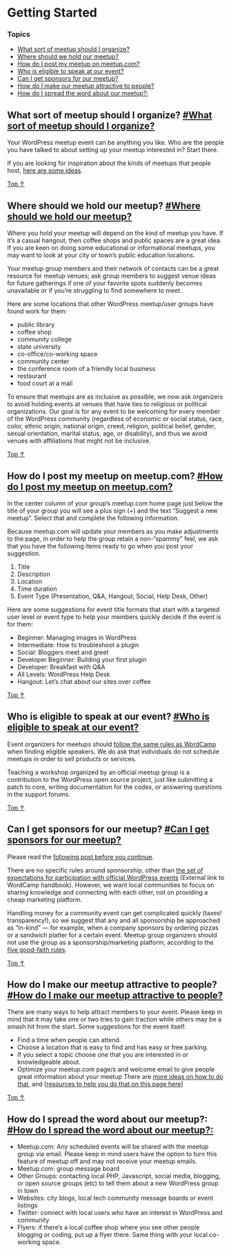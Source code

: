 # Getting Started

### Topics

*   [What sort of meetup should I organize?](#what-sort-of-meetup-should-i-organize)
*   [Where should we hold our meetup?](#where-should-we-hold-our-meetup)
*   [How do I post my meetup on meetup.com?](#how-do-i-post-my-meetup-on-meetup-com)
*   [Who is eligible to speak at our event?](#who-is-eligible-to-speak-at-our-event)
*   [Can I get sponsors for our meetup?](#can-i-get-sponsors-for-our-meetup)
*   [How do I make our meetup attractive to people?](#how-do-i-make-our-meetup-attractive-to-people)
*   [How do I spread the word about our meetup?:](#how-do-i-spread-the-word-about-our-meetup)

## What sort of meetup should I organize? [#What sort of meetup should I organize?](#what-sort-of-meetup-should-i-organize)

Your WordPress meetup event can be anything you like. Who are the people you have talked to about setting up your meetup interested in? Start there.

If you are looking for inspiration about the kinds of meetups that people host, [here are some ideas](https://make.wordpress.org/community/handbook/meetup-organizer/event-formats/).

[Top ↑](#top)

## Where should we hold our meetup? [#Where should we hold our meetup?](#where-should-we-hold-our-meetup)

Where you hold your meetup will depend on the kind of meetup you have. If it’s a casual hangout, then coffee shops and public spaces are a great idea. If you are keen on doing some educational or informational meetups, you may want to look at your city or town’s public education locations.

Your meetup group members and their network of contacts can be a great resource for meetup venues; ask group members to suggest venue ideas for future gatherings if one of your favorite spots suddenly becomes unavailable or if you’re struggling to find somewhere to meet.

Here are some locations that other WordPress meetup/user groups have found work for them:

*   public library
*   coffee shop
*   community college
*   state university
*   co-office/co-working space
*   community center
*   the conference room of a friendly local business
*   restaurant
*   food court at a mall

To ensure that meetups are as inclusive as possible, we now ask organizers to avoid holding events at venues that have ties to religious or political organizations. Our goal is for any event to be welcoming for every member of the WordPress community (regardless of economic or social status, race, color, ethnic origin, national origin, creed, religion, political belief, gender, sexual orientation, marital status, age, or disability), and thus we avoid venues with affiliations that might not be inclusive.

[Top ↑](#top)

## How do I post my meetup on meetup.com? [#How do I post my meetup on meetup.com?](#how-do-i-post-my-meetup-on-meetup-com)

In the center column of your group’s meetup.com home page just below the title of your group you will see a plus sign (+) and the text “Suggest a new meetup”. Select that and complete the following information.

Because meetup.com will update your members as you make adjustments to the page, in order to help the group retain a non-“spammy” feel, we ask that you have the following items ready to go when you post your suggestion.

1.  Title
2.  Description
3.  Location
4.  Time duration
5.  Event Type (Presentation, Q&A, Hangout, Social, Help Desk, Other)

Here are some suggestions for event title formats that start with a targeted user level or event type to help your members quickly decide if the event is for them:

*   Beginner: Managing images in WordPress
*   Intermediate: How to troubleshoot a plugin
*   Social: Bloggers meet and greet
*   Developer Beginner: Building your first plugin
*   Developer: Breakfast with Q&A
*   All Levels: WordPress Help Desk
*   Hangout: Let’s chat about our sites over coffee

[Top ↑](#top)

## Who is eligible to speak at our event? [#Who is eligible to speak at our event?](#who-is-eligible-to-speak-at-our-event)

Event organizers for meetups should [follow the same rules as WordCamp](https://make.wordpress.org/community/handbook/wordcamp-organizer-handbook/planning-details/speakers/) when finding eligible speakers. We do ask that individuals do not schedule meetups in order to sell products or services.

Teaching a workshop organized by an official meetup group is a contribution to the WordPress open source project, just like submitting a patch to core, writing documentation for the codex, or answering questions in the support forums.

[Top ↑](#top)

## Can I get sponsors for our meetup? [#Can I get sponsors for our meetup?](#can-i-get-sponsors-for-our-meetup)

Please read the [following post before you continue](https://make.wordpress.org/community/2014/05/07/meetup-sponsorships-and-other-local-community-stuff/).

There are no specific rules around sponsorship, other than [the set of expectations for participation with official WordPress events](https://make.wordpress.org/community/handbook/wordcamp-organizer-handbook/become-an-organizer/representing-wordpress/) (External link to WordCamp handbook). However, we want local communities to focus on sharing knowledge and connecting with each other, not on providing a cheap marketing platform.

Handling money for a community event can get complicated quickly (taxes! transparency!), so we suggest that any and all sponsorship be approached as “in-kind” — for example, when a company sponsors by ordering pizzas or a sandwich platter for a certain event. Meetup group organizers should not use the group as a sponsorship/marketing platform, according to the [five good-faith rules](https://make.wordpress.org/community/handbook/meetup-organizer/meetup-program-basics/#the-five-good-faith-rules).

[Top ↑](#top)

## How do I make our meetup attractive to people? [#How do I make our meetup attractive to people?](#how-do-i-make-our-meetup-attractive-to-people)

There are many ways to help attract members to your event. Please keep in mind that it may take one or two tries to gain traction while others may be a smash hit from the start. Some suggestions for the event itself:

*   Find a time when people can attend.
*   Choose a location that is easy to find and has easy or free parking.
*   If you select a topic choose one that you are interested in or knowledgeable about.
*   Optimize your meetup.com page/s and welcome email to give people great information about your meetup There are [more ideas on how to do that](https://make.wordpress.org/community/handbook/meetup-organizer/getting-started/optimizing-your-meetup-page/), and \[[resources to help you do that on this page here](https://make.wordpress.org/community/handbook/meetup-organizer/resources/)\]

[Top ↑](#top)

## How do I spread the word about our meetup?: [#How do I spread the word about our meetup?:](#how-do-i-spread-the-word-about-our-meetup)

*   Meetup.com: Any scheduled events will be shared with the meetup group via email. Please keep in mind users have the option to turn this feature of meetup off and may not receive your meetup emails.
*   Meetup.com: group message board
*   Other Groups: contacting local PHP, Javascript, social media, blogging, or open source groups (etc) to tell them about a new WordPress group in town
*   Websites: city blogs, local tech community message boards or event listings
*   Twitter: connect with local users who have an interest in WordPress and community
*   Flyers: if there’s a local coffee shop where you see other people blogging or coding, put up a flyer there. Same thing with your local co-working space.
